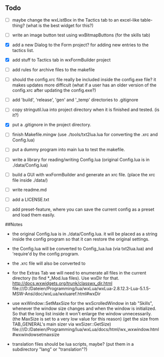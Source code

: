 
## Todo

- [ ] maybe change the wxListBox in the Tactics tab to an excel-like table-thing? (what is the best widget for this?)
- [ ] write an image button test using wxBitmapButtons (for the skills tab)
- [x] add a new Dialog to the Form project? for adding new entries to the tactics list.
- [x] add stuff to Tactics tab in wxFormBuilder project
- [ ] add rules for archive files to the makefile
- [ ] should the config.xrc file really be included inside the config.exe file? it makes updates more difficult (what if a user has an older version of the config.xrc after updating the config.exe?)
- [ ] add 'build', 'release', 'gen' and '_temp' directories to .gitignore
- [ ] copy stringutil.lua into project directory when it is finished and tested. (is it?)
- [x] put a .gitignore in the project directory.
- [ ] finish Makefile.mingw (use ./tools/txt2lua.lua for converting the .xrc and Config.lua)
- [ ] put a dummy program into main lua to test the makefile.
- [ ] write a library for reading/writing Config.lua (original Config.lua is in ./data/Config.lua)
- [ ] build a GUI with wxFormBuilder and generate an xrc file. (place the xrc file inside ./data/)
- [ ] write readme.md
- [ ] add a LICENSE.txt

- [ ] add preset-feature, where you can save the current config as a preset and load them easily.

##Notes

- the original Config.lua is in ./data/Config.lua. it will be placed as a string inside the config program
so that it can restore the original settings.

- the Config.lua will be converted to Config_lua.lua (via txt2lua.lua) and 'require'd by the config program.
- the .xrc file will also be converted to 

- for the Extras Tab we will need to enumerate all files in the current directory (to find *_Mod.lua files). Use wxDir for that. 
http://docs.wxwidgets.org/trunk/classwx_dir.html
file:///D:/Dateien/Programming/lua/wxLua/wxLua-2.8.12.3-Lua-5.1.5-MSW-Ansi/doc/wxLua/wxluaref.html#wxDir

- use wxWindow::SetMaxSize for the wxScrolledWindow in tab "Skills", whenever the window size changes and when the window is initialized. So that the long list inside it won't enlarge the window unnecessarily. (the MaxSize is set to a very low value for this reason) (get the size from TAB_GENERAL's main sizer via wxSizer::GetSize)
file:///D:/Dateien/Programming/lua/wxLua/docs/html/wx_wxwindow.html#wxwindowsetmaxsize

- translation files should be lua scripts, maybe? (put them in a subdirectory "lang" or "translation"?)
